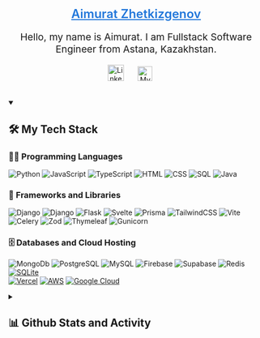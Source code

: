 <p align="center">
  <a style="font-size:1.5rem; font-weight:600; color:#2076DA;" href="https://github.com/Aimurat1">
    Aimurat Zhetkizgenov</a>
</p>
<p align="center" style="font-size:1.2rem">Hello, my name is Aimurat. I am Fullstack Software Engineer from Astana, Kazakhstan.</p>

<!-- Social icons section -->
<p align="center">
  <a href="https://www.linkedin.com/in/aimurat-zhetkizgenov-939983248/"><img width="32px" alt="Linkedin" title="My LinkedIn" src="https://cdn3.iconfinder.com/data/icons/free-social-icons/67/linkedin_square_color-1024.png"></a>
  &#8287;&#8287;&#8287;&#8287;&#8287;
  <a href="https://t.me/botaofwata"><img width="29px" alt="My telegram" title="Contact me via Telegram" src="https://cdn2.iconfinder.com/data/icons/social-flat-buttons-3/512/telegram-256.png"/></a>
  &#8287;&#8287;&#8287;&#8287;&#8287;
</p>

<br/>

<!-- Social badges section -->
<!-- <p align="center">
  <a href="https://github.com/snowby666?tab=repositories&sort=stargazers">
    <img alt="total stars" title="Total stars on GitHub" src="https://custom-icon-badges.demolab.com/github/stars/snowby666?color=55960c&style=for-the-badge&labelColor=488207&logo=star"/></a>
  <a href="https://github.com/snowby666?tab=followers">
    <img alt="followers" title="Follow me on Github" src="https://custom-icon-badges.demolab.com/github/followers/snowby666?color=236ad3&labelColor=1155ba&style=for-the-badge&logo=person-add&label=Follow&logoColor=white"/></a>
  <a href="#">
    <img alt="views" title="GitHub profile views" src="https://komarev.com/ghpvc/?username=snowby666&style=for-the-badge&color=red"/></a>
</p> -->

<details open> 
  <summary><h2>🛠 My Tech Stack</h2></summary>
  <!-- Some badges are from https://github.com/Ileriayo/markdown-badges -->

  <h3>👨‍💻 Programming Languages</h3>

  <p>
        <img alt="Python" src="https://img.shields.io/badge/Python-14354C.svg?logo=python&logoColor=white">
        <img alt="JavaScript" src="https://img.shields.io/badge/JavaScript-F7DF1E.svg?logo=javascript&logoColor=black">
        <img alt="TypeScript" src="https://img.shields.io/badge/TypeScript-007ACC.svg?logo=typescript&logoColor=white">
        <img alt="HTML" src="https://img.shields.io/badge/HTML-E34F26.svg?logo=html5&logoColor=white">
        <img alt="CSS" src="https://img.shields.io/badge/CSS-1572B6.svg?logo=css3&logoColor=white">
        <img alt="SQL" src="https://custom-icon-badges.demolab.com/badge/SQL-025E8C.svg?logo=database&logoColor=white">
        <img alt="Java" src="https://img.shields.io/badge/java-%23ED8B00.svg?logo=openjdk&logoColor=white">
      
  </p>

  <h3>🧰 Frameworks and Libraries</h3>

  <p>
      <img alt="Django" src="https://img.shields.io/badge/-Django-092E20.svg?logo=django&style=flat">
      <img alt="Django" src="https://img.shields.io/badge/DJANGO-REST-ff1709?logo=django&logoColor=white&color=ff1709&labelColor=gray">
      <img alt="Flask" src="https://img.shields.io/badge/Flask-000000.svg?logo=flask&logoColor=white">
      <img alt="Svelte" src="https://img.shields.io/badge/svelte-%23f1413d.svg?logo=svelte&logoColor=white">
      <img alt="Prisma" src="https://img.shields.io/badge/Prisma-3982CE?logo=Prisma&logoColor=white">
      <img alt="TailwindCSS" src="https://img.shields.io/badge/tailwindcss-%2338B2AC.svg?logo=tailwind-css&logoColor=white">
      <img alt="Vite" src="https://img.shields.io/badge/vite-%23646CFF.svg?logo=vite&logoColor=white">
      <img alt="Celery" src="https://img.shields.io/badge/celery-%23a9cc54.svg?logo=celery&logoColor=ddf4a4">
      <img alt="Zod" src="https://img.shields.io/badge/zod-%233068b7.svg?logo=zod&logoColor=white">
      <img alt="Thymeleaf" src="https://img.shields.io/badge/Thymeleaf-%23005C0F.svg?logo=Thymeleaf&logoColor=white">
      <img alt="Gunicorn" src="https://img.shields.io/badge/-Gunicorn-499848.svg?logo=gunicorn&logoColor=white">
  </p>

  <h3>🗄️ Databases and Cloud Hosting</h3>

  <p>
      <img alt="MongoDb" src ="https://img.shields.io/badge/MongoDB-%234ea94b.svg?logo=mongodb&logoColor=white">
      <img alt="PostgreSQL" src ="https://img.shields.io/badge/PostgreSQL-316192.svg?logo=postgresql&logoColor=white">
      <img alt="MySQL" src="https://img.shields.io/badge/MySQL-00f.svg?logo=mysql&logoColor=white">
      <img alt="Firebase" src="https://img.shields.io/badge/Firebase-039BE5?logo=Firebase&logoColor=white">
      <img alt="Supabase" src="https://img.shields.io/badge/Supabase-3ECF8E?logo=supabase&logoColor=white">
      <img alt="Redis" src="https://img.shields.io/badge/redis-%23DD0031.svg?logo=redis&logoColor=white">
      <a href="#"><img alt="SQLite" src ="https://img.shields.io/badge/SQLite-07405e.svg?logo=sqlite&logoColor=white"></a>
      <br>
      <a href="#"><img alt="Vercel" src="https://img.shields.io/badge/Vercel-000000.svg?logo=vercel&logoColor=white"></a>
      <a href="#"><img alt="AWS" src="https://img.shields.io/badge/AWS-%23FF9900.svg?logo=amazon-aws&logoColor=white"></a>
      <a href="#"><img alt="Google Cloud" src="https://img.shields.io/badge/GoogleCloud-%234285F4.svg?logo=google-cloud&logoColor=white"></a>
  </p>

</details>


<details> 
  <summary><h2>📊 Github Stats and Activity</h2></summary>

  <h3>🔥 Streak Stats</h3>

  <!-- GitHub Readme Streak Stats - https://github.com/DenverCoder1/github-readme-streak-stats -->
  <p>
    <a href="#">
      <img title="🔥 Get streak stats for your profile at git.io/streak-stats" alt="aimurat1's streak" src="https://streak-stats.demolab.com/?user=aimurat1&theme=monokai-metallian&hide_border=true"/>
    </a>

  <h3>💻 GitHub Profile Stats</h3>

  <!-- https://github.com/anuraghazra/github-readme-stats -->

  <a href="#"><img alt="aimurat1's Github Stats" src="https://denvercoder1-github-readme-stats.vercel.app/api/?username=aimurat1&show_icons=true&include_all_commits=true&count_private=true&theme=react&hide_border=true&bg_color=1F222E&title_color=F85D7F&icon_color=F8D866" height="192px"/></a>
  <a href="#"><img alt="aimurat1's Top Languages" src="https://denvercoder1-github-readme-stats.vercel.app/api/top-langs/?username=aimurat1&langs_count=10&layout=compact&theme=react&hide_border=true&bg_color=1F222E&title_color=F85D7F&icon_color=F8D866&hide=Jupyter%20Notebook,Roff" height="192px"/></a>
  <br/>

  <b>Note:</b> Top languages is only a metric of the languages my public code consists of and doesn't reflect experience or skill level.

</details>
